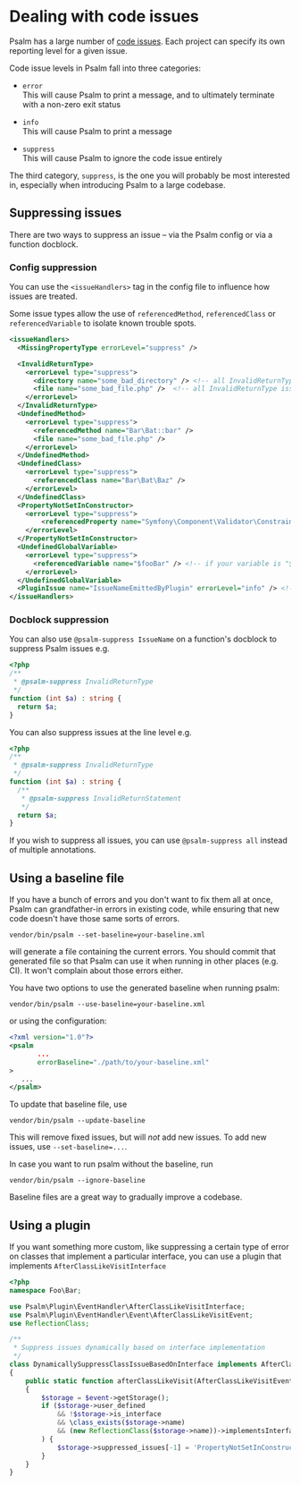 # Dealing with code issues

Psalm has a large number of [code issues](issues.md). Each project can specify its own reporting level for a given issue.

Code issue levels in Psalm fall into three categories:

- `error`<br>
  This will cause Psalm to print a message, and to ultimately terminate with a non-zero exit status

- `info`<br>
  This will cause Psalm to print a message
  
- `suppress`<br>
  This will cause Psalm to ignore the code issue entirely

The third category, `suppress`, is the one you will probably be most interested in, especially when introducing Psalm to a large codebase.

## Suppressing issues

There are two ways to suppress an issue – via the Psalm config or via a function docblock.

### Config suppression

You can use the `<issueHandlers>` tag in the config file to influence how issues are treated.

Some issue types allow the use of `referencedMethod`, `referencedClass` or `referencedVariable` to isolate known trouble spots.

```xml
<issueHandlers>
  <MissingPropertyType errorLevel="suppress" />

  <InvalidReturnType>
    <errorLevel type="suppress">
      <directory name="some_bad_directory" /> <!-- all InvalidReturnType issues in this directory are suppressed -->
      <file name="some_bad_file.php" />  <!-- all InvalidReturnType issues in this file are suppressed -->
    </errorLevel>
  </InvalidReturnType>
  <UndefinedMethod>
    <errorLevel type="suppress">
      <referencedMethod name="Bar\Bat::bar" />
      <file name="some_bad_file.php" />
    </errorLevel>
  </UndefinedMethod>
  <UndefinedClass>
    <errorLevel type="suppress">
      <referencedClass name="Bar\Bat\Baz" />
    </errorLevel>
  </UndefinedClass>
  <PropertyNotSetInConstructor>
    <errorLevel type="suppress">
        <referencedProperty name="Symfony\Component\Validator\ConstraintValidator::$context" />
    </errorLevel>
  </PropertyNotSetInConstructor>
  <UndefinedGlobalVariable>
    <errorLevel type="suppress">
      <referencedVariable name="$fooBar" /> <!-- if your variable is "$fooBar" -->
    </errorLevel>
  </UndefinedGlobalVariable>
  <PluginIssue name="IssueNameEmittedByPlugin" errorLevel="info" /> <!-- this is a special case to handle issues emitted by plugins -->
</issueHandlers>
```

### Docblock suppression

You can also use `@psalm-suppress IssueName` on a function's docblock to suppress Psalm issues e.g.

```php
<?php
/**
 * @psalm-suppress InvalidReturnType
 */
function (int $a) : string {
  return $a;
}
```

You can also suppress issues at the line level e.g.

```php
<?php
/**
 * @psalm-suppress InvalidReturnType
 */
function (int $a) : string {
  /**
   * @psalm-suppress InvalidReturnStatement
   */
  return $a;
}
```

If you wish to suppress all issues, you can use `@psalm-suppress all` instead of multiple annotations.

## Using a baseline file

If you have a bunch of errors and you don't want to fix them all at once, Psalm can grandfather-in errors in existing code, while ensuring that new code doesn't have those same sorts of errors.

```
vendor/bin/psalm --set-baseline=your-baseline.xml
```

will generate a file containing the current errors. You should commit that generated file so that Psalm can use it when running in other places (e.g. CI). It won't complain about those errors either.

You have two options to use the generated baseline when running psalm:

```
vendor/bin/psalm --use-baseline=your-baseline.xml
```

or using the configuration:

```xml
<?xml version="1.0"?>
<psalm
       ...
       errorBaseline="./path/to/your-baseline.xml"
>
   ...
</psalm>
```

To update that baseline file, use

```
vendor/bin/psalm --update-baseline
```

This will remove fixed issues, but will _not_ add new issues. To add new issues, use `--set-baseline=...`.

In case you want to run psalm without the baseline, run

```
vendor/bin/psalm --ignore-baseline
```

Baseline files are a great way to gradually improve a codebase.

## Using a plugin

If you want something more custom, like suppressing a certain type of error on classes that implement a particular interface, you can use a plugin that implements `AfterClassLikeVisitInterface`

```php
<?php
namespace Foo\Bar;

use Psalm\Plugin\EventHandler\AfterClassLikeVisitInterface;
use Psalm\Plugin\EventHandler\Event\AfterClassLikeVisitEvent;
use ReflectionClass;

/**
 * Suppress issues dynamically based on interface implementation
 */
class DynamicallySuppressClassIssueBasedOnInterface implements AfterClassLikeVisitInterface
{
    public static function afterClassLikeVisit(AfterClassLikeVisitEvent $event)
    {
        $storage = $event->getStorage();
        if ($storage->user_defined
            && !$storage->is_interface
            && \class_exists($storage->name)
            && (new ReflectionClass($storage->name))->implementsInterface(\Your\Interface::class)
        ) {
            $storage->suppressed_issues[-1] = 'PropertyNotSetInConstructor';
        }
    }
}
```

